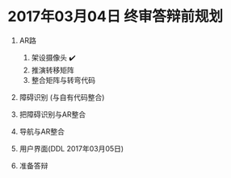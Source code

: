 # 2017年03月04日 终审答辩前规划

1. AR路
    1. 架设摄像头 ✔️
    1. 推演转移矩阵
    1. 整合矩阵与转弯代码
1. 障碍识别 (与自有代码整合)
1. 把障碍识别与AR整合
1. 导航与AR整合

1. 用户界面(DDL 2017年03月05日)
1. 准备答辩